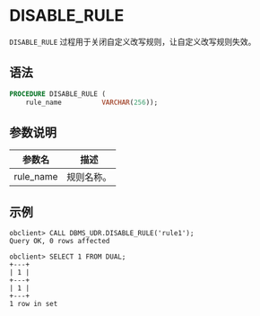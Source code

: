 # DISABLE_RULE

`DISABLE_RULE` 过程用于关闭自定义改写规则，让自定义改写规则失效。

## 语法

```sql
PROCEDURE DISABLE_RULE (
    rule_name          VARCHAR(256));
```

## 参数说明

| 参数名 | 描述 |
| --- | --- |
| rule_name | 规则名称。 |

## 示例

```shell
obclient> CALL DBMS_UDR.DISABLE_RULE('rule1');
Query OK, 0 rows affected 

obclient> SELECT 1 FROM DUAL;
+---+
| 1 |
+---+
| 1 |
+---+
1 row in set
```
